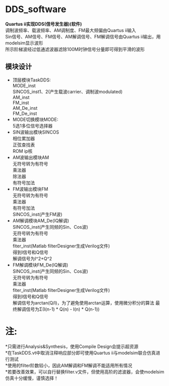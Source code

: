 # DDS_software  
**Quartus ii实现DDS(信号发生器)(软件)**  
调制波频率、载波频率、AM调制度、FM最大频偏由Quartus ii输入  
Sin信号、AM信号、FM信号、AM解调信号、FM解调信号由Quartus ii输出，用modelsim显示波形  
所示阶梯波经过低通滤波器滤除100M时钟信号分量即可得到平滑的波形  
## 模块设计  
- 顶层模块TaskDDS:  
MODE_inst  
SINCOS_inst1、2(产生载波carrier、调制波modulated)  
AM_inst  
FM_inst  
AM_De_inst  
FM_De_inst
- MODE切换模块MODE:  
5选1多位信号选择器  
- SIN波输出模块SINCOS  
相位累加器  
正弦查找表  
ROM ip核  
- AM波输出模块AM  
无符号转为有符号  
乘法器  
除法器  
有符号加法  
- FM波输出模块FM  
无符号转为有符号  
乘法器  
有符号加法  
SINCOS_inst(产生FM波)  
- AM解调模块AM_De(IQ解调)  
SINCOS_inst(产生同频的Sin、Cos波)  
无符号转为有符号  
乘法器  
fiter_inst(Matlab filterDesigner生成Verilog文件)  
得到I信号和Q信号  
解调信号为I^2+Q^2  
- FM解调模块FM_De(IQ解调)  
SINCOS_inst(产生同频的Sin、Cos波)  
无符号转为有符号  
乘法器  
fiter_inst(Matlab filterDesigner生成Verilog文件)  
得到I信号和Q信号  
解调信号为arctan(Q/I)，为了避免使用arctan运算，使用微分积分的算法
最终解调信号为Σ(I(n-1) * Q(n) - I(n) * Q(n-1))  
# 注:  
*只需进行Analysis&Synthesis，使用Compile Design会提示超资源  
*在TaskDDS.vt中取消注释响应部分即可使用Quartus ii与modelsim联合仿真进行测试  
*使用的filter阶数较小，因此AM解调和FM解调不能适用所有情况  
*若要改善效果，可以自行替换filter.v文件，但使用高阶的滤波器，会使modelsim仿真十分缓慢，谨慎选择！
